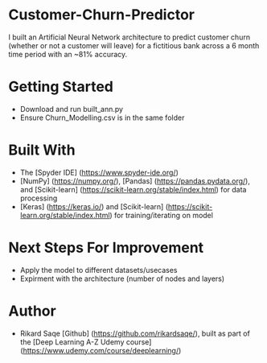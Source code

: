 # Customer-Churn-Predictor

I built an Artificial Neural Network architecture to predict customer churn (whether or not a customer will leave) for 
a fictitious bank across a 6 month time period with an ~81% accuracy.

# Getting Started

- Download and run built_ann.py 
- Ensure Churn_Modelling.csv is in the same folder

# Built With

- The [Spyder IDE] (https://www.spyder-ide.org/)
- [NumPy] (https://numpy.org/), [Pandas] (https://pandas.pydata.org/), and [Scikit-learn] (https://scikit-learn.org/stable/index.html) for data processing
- [Keras] (https://keras.io/) and [Scikit-learn] (https://scikit-learn.org/stable/index.html) for training/iterating on model

# Next Steps For Improvement
- Apply the model to different datasets/usecases 
- Expirment with the architecture (number of nodes and layers)

# Author
- Rikard Saqe [Github] (https://github.com/rikardsaqe/), built as part of the [Deep Learning A-Z Udemy course] (https://www.udemy.com/course/deeplearning/)
